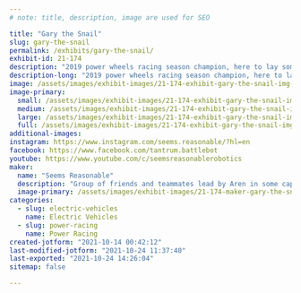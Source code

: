 ```yaml
---
# note: title, description, image are used for SEO

title: "Gary the Snail"
slug: gary-the-snail
permalink: /exhibits/gary-the-snail/
exhibit-id: 21-174
description: "2019 power wheels racing season champion, here to lay some slime"
description-long: "2019 power wheels racing season champion, here to lay some slime"
image: /assets/images/exhibit-images/21-174-exhibit-gary-the-snail-img-20190727-125309-large.jpg
image-primary: 
  small: /assets/images/exhibit-images/21-174-exhibit-gary-the-snail-img-20190727-125309-small.jpg
  medium: /assets/images/exhibit-images/21-174-exhibit-gary-the-snail-img-20190727-125309-medium.jpg
  large: /assets/images/exhibit-images/21-174-exhibit-gary-the-snail-img-20190727-125309-large.jpg
  full: /assets/images/exhibit-images/21-174-exhibit-gary-the-snail-img-20190727-125309-full.jpg
additional-images: 
instagram: https://www.instagram.com/seems.reasonable/?hl=en
facebook: https://www.facebook.com/tantrum.battlebot
youtube: https://www.youtube.com/c/seemsreasonablerobotics
maker: 
  name: "Seems Reasonable"
  description: "Group of friends and teammates lead by Aren in some capacity that like to make cool things, like go carts and battlebots"
  image-primary: /assets/images/exhibit-images/21-174-maker-gary-the-snail-blip-aren-hill-2021-medium.jpg
categories: 
  - slug: electric-vehicles
    name: Electric Vehicles
  - slug: power-racing
    name: Power Racing
created-jotform: "2021-10-14 00:42:12"
last-modified-jotform: "2021-10-24 11:37:40"
last-exported: "2021-10-24 14:26:04"
sitemap: false

---
```

